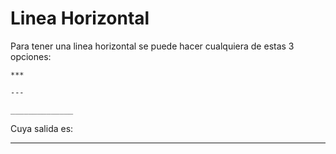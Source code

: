 # Linea Horizontal

Para tener una linea horizontal se puede hacer cualquiera de estas 3 opciones:

```
***

---

______________
```

Cuya salida es:

---

